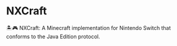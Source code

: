 # NXCraft
🏝🎮 NXCraft: A Minecraft implementation for Nintendo Switch that conforms to the Java Edition protocol.
